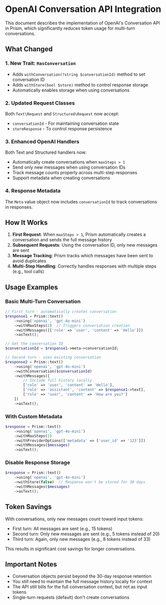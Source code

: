 # OpenAI Conversation API Integration

This document describes the implementation of OpenAI's Conversation API in Prism, which significantly reduces token usage for multi-turn conversations.

## What Changed

### 1. New Trait: `HasConversation`

- Adds `withConversation(?string $conversationId)` method to set conversation ID
- Adds `withStore(bool $store)` method to control response storage
- Automatically enables storage when using conversations

### 2. Updated Request Classes

Both `Text\Request` and `Structured\Request` now accept:

- `conversationId` - For maintaining conversation state
- `storeResponse` - To control response persistence

### 3. Enhanced OpenAI Handlers

Both Text and Structured handlers now:

- Automatically create conversations when `maxSteps > 1`
- Send only new messages when using conversation IDs
- Track message counts properly across multi-step responses
- Support metadata when creating conversations

### 4. Response Metadata

The `Meta` value object now includes `conversationId` to track conversations in responses.

## How It Works

1. **First Request**: When `maxSteps > 1`, Prism automatically creates a conversation and sends the full message history
2. **Subsequent Requests**: Using the conversation ID, only new messages are sent
3. **Message Tracking**: Prism tracks which messages have been sent to avoid duplicates
4. **Multi-Step Handling**: Correctly handles responses with multiple steps (e.g., tool calls)

## Usage Examples

### Basic Multi-Turn Conversation

```php
// First turn - automatically creates conversation
$response1 = Prism::text()
    ->using('openai', 'gpt-4o-mini')
    ->withMaxSteps(2)  // Triggers conversation creation
    ->withMessages([['role' => 'user', 'content' => 'Hello']])
    ->asText();

// Get the conversation ID
$conversationId = $response1->meta->conversationId;

// Second turn - uses existing conversation
$response2 = Prism::text()
    ->using('openai', 'gpt-4o-mini')
    ->withConversation($conversationId)
    ->withMessages([
        // Include full history locally
        ['role' => 'user', 'content' => 'Hello'],
        ['role' => 'assistant', 'content' => $response1->text],
        ['role' => 'user', 'content' => 'How are you?']
    ])
    ->asText();
```

### With Custom Metadata

```php
$response = Prism::text()
    ->using('openai', 'gpt-4o-mini')
    ->withMaxSteps(2)
    ->withProviderOptions(['metadata' => ['user_id' => '123']])
    ->withMessages($messages)
    ->asText();
```

### Disable Response Storage

```php
$response = Prism::text()
    ->using('openai', 'gpt-4o-mini')
    ->withStore(false)  // Response won't be stored for 30 days
    ->withMessages($messages)
    ->asText();
```

## Token Savings

With conversations, only new messages count toward input tokens:

- First turn: All messages are sent (e.g., 15 tokens)
- Second turn: Only new messages are sent (e.g., 5 tokens instead of 20)
- Third turn: Again, only new messages (e.g., 8 tokens instead of 33)

This results in significant cost savings for longer conversations.

## Important Notes

- Conversation objects persist beyond the 30-day response retention
- You still need to maintain the full message history locally for context
- The API still bills for the full conversation context, but not as input tokens
- Single-turn requests (default) don't create conversations
